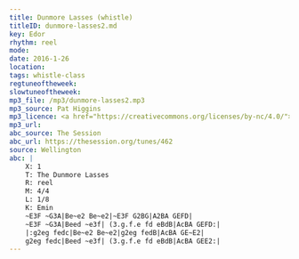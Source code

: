```yaml
---
title: Dunmore Lasses (whistle)
titleID: dunmore-lasses2.md
key: Edor
rhythm: reel
mode:
date: 2016-1-26
location:  
tags: whistle-class
regtuneoftheweek:
slowtuneoftheweek:
mp3_file: /mp3/dunmore-lasses2.mp3
mp3_source: Pat Higgins
mp3_licence: <a href="https://creativecommons.org/licenses/by-nc/4.0/">CC-BY-NC-4.0</a>
mp3_url:
abc_source: The Session
abc_url: https://thesession.org/tunes/462
source: Wellington
abc: |
    X: 1
    T: The Dunmore Lasses
    R: reel
    M: 4/4
    L: 1/8
    K: Emin
    ~E3F ~G3A|Be~e2 Be~e2|~E3F G2BG|A2BA GEFD|
    ~E3F ~G3A|Beed ~e3f| (3.g.f.e fd eBdB|AcBA GEFD:|
    |:g2eg fedc|Be~e2 Be~e2|g2eg fedB|AcBA GE~E2|
    g2eg fedc|Beed ~e3f| (3.g.f.e fd eBdB|AcBA GEE2:|
---
```


